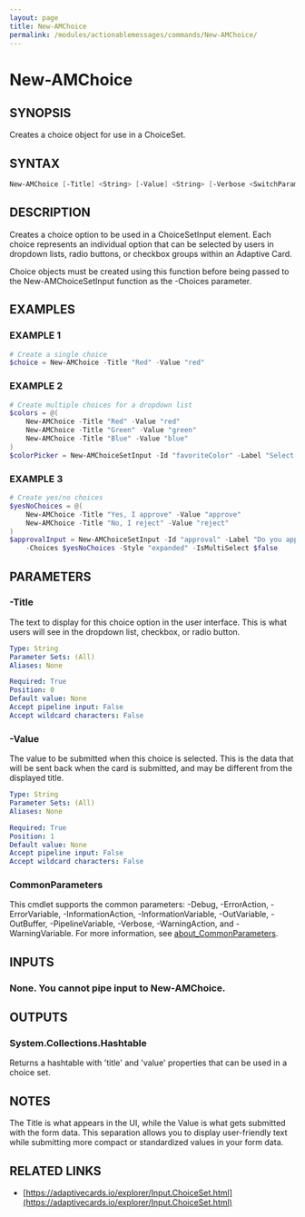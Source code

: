 ```yaml
---
layout: page
title: New-AMChoice
permalink: /modules/actionablemessages/commands/New-AMChoice/
---
```


# New-AMChoice

## SYNOPSIS
Creates a choice object for use in a ChoiceSet.

## SYNTAX

```powershell
New-AMChoice [-Title] <String> [-Value] <String> [-Verbose <SwitchParameter>] [-Debug <SwitchParameter>] [-ErrorAction <ActionPreference>] [-WarningAction <ActionPreference>] [-InformationAction <ActionPreference>] [-ProgressAction <ActionPreference>] [-ErrorVariable <String>] [-WarningVariable <String>] [-InformationVariable <String>] [-OutVariable <String>] [-OutBuffer <Int32>] [-PipelineVariable <String>] [<CommonParameters>]
```

## DESCRIPTION
Creates a choice option to be used in a ChoiceSetInput element. Each choice represents
an individual option that can be selected by users in dropdown lists, radio buttons,
or checkbox groups within an Adaptive Card.

Choice objects must be created using this function before being passed to the
New-AMChoiceSetInput function as the -Choices parameter.

## EXAMPLES

### EXAMPLE 1
```powershell
# Create a single choice
$choice = New-AMChoice -Title "Red" -Value "red"
```


### EXAMPLE 2
```powershell
# Create multiple choices for a dropdown list
$colors = @(
    New-AMChoice -Title "Red" -Value "red"
    New-AMChoice -Title "Green" -Value "green"
    New-AMChoice -Title "Blue" -Value "blue"
)
$colorPicker = New-AMChoiceSetInput -Id "favoriteColor" -Label "Select your favorite color:" -Choices $colors
```


### EXAMPLE 3
```powershell
# Create yes/no choices
$yesNoChoices = @(
    New-AMChoice -Title "Yes, I approve" -Value "approve"
    New-AMChoice -Title "No, I reject" -Value "reject"
)
$approvalInput = New-AMChoiceSetInput -Id "approval" -Label "Do you approve this request?" `
    -Choices $yesNoChoices -Style "expanded" -IsMultiSelect $false
```

## PARAMETERS

### -Title
The text to display for this choice option in the user interface.
This is what users will see in the dropdown list, checkbox, or radio button.

```yaml
Type: String
Parameter Sets: (All)
Aliases: None

Required: True
Position: 0
Default value: None
Accept pipeline input: False
Accept wildcard characters: False
```

### -Value
The value to be submitted when this choice is selected.
This is the data that will be sent back when the card is submitted, and may
be different from the displayed title.

```yaml
Type: String
Parameter Sets: (All)
Aliases: None

Required: True
Position: 1
Default value: None
Accept pipeline input: False
Accept wildcard characters: False
```

### CommonParameters
This cmdlet supports the common parameters: -Debug, -ErrorAction, -ErrorVariable, -InformationAction, -InformationVariable, -OutVariable, -OutBuffer, -PipelineVariable, -Verbose, -WarningAction, and -WarningVariable. For more information, see [about_CommonParameters](https://learn.microsoft.com/en-us/powershell/module/microsoft.powershell.core/about/about_commonparameters).

## INPUTS
### None. You cannot pipe input to New-AMChoice.

## OUTPUTS
### System.Collections.Hashtable
Returns a hashtable with 'title' and 'value' properties that can be used in a choice set.

## NOTES
The Title is what appears in the UI, while the Value is what gets submitted with the form data.
This separation allows you to display user-friendly text while submitting more compact
or standardized values in your form data.

## RELATED LINKS
- [https://adaptivecards.io/explorer/Input.ChoiceSet.html](https://adaptivecards.io/explorer/Input.ChoiceSet.html)
